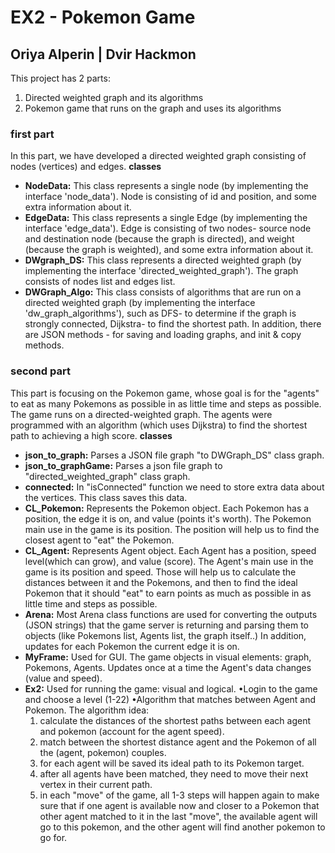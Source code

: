 # EX2 - Pokemon Game
## Oriya Alperin | Dvir Hackmon
This project has 2 parts:
1. Directed weighted graph and its algorithms
2. Pokemon game that runs on the graph and uses its algorithms

### first part
In this part, we have developed a directed weighted graph consisting of nodes (vertices) and edges.
**classes**
* **NodeData:**
This class represents a single node (by implementing the interface 'node_data'). Node is consisting of id and position, and some extra information about it.
* **EdgeData:**
This class represents a single Edge (by implementing the interface 'edge_data'). Edge is consisting of two nodes- source node and destination node (because the graph is directed), and weight (because the graph is weighted), and some extra information about it.
* **DWgraph_DS:**
This class represents a directed weighted graph (by implementing the interface 'directed_weighted_graph'). The graph consists of nodes list and edges list.
* **DWGraph_Algo:**
This class consists of algorithms that are run on a directed weighted graph (by implementing the interface 'dw_graph_algorithms'), such as DFS- to determine if the graph is strongly connected, Dijkstra- to find the shortest path. In addition, there are JSON methods - for saving and loading graphs, and init & copy methods.

### second part
This part is focusing on the Pokemon game, whose goal is for the "agents" to eat as many Pokemons as possible in as little time and steps as possible.
The game runs on a directed-weighted graph. The agents were programmed with an algorithm (which uses Dijkstra) to find the shortest path to achieving a high score.
**classes**
* **json_to_graph:**
Parses a JSON file graph "to DWGraph_DS" class graph.
* **json_to_graphGame:**
Parses a json file graph to "directed_weighted_graph" class graph.
* **connected:**
In "isConnected" function we need to store extra data about the vertices.
This class saves this data.
* **CL_Pokemon:**
Represents the Pokemon object.
Each Pokemon has a position, the edge it is on, and value (points it's worth).
The Pokemon main use in the game is its position. The position will help us to find the closest agent to "eat" the Pokemon. 
* **CL_Agent:**
Represents Agent object.
Each Agent has a position, speed level(which can grow), and value (score).
The Agent's main use in the game is its position and speed. Those will help us to calculate the distances between it and the Pokemons,
and then to find the ideal Pokemon that it should "eat" to earn points as much as possible in as little time and steps as possible.
* **Arena:**
Most Arena class functions are used for converting the outputs (JSON strings) that the game server is returning and parsing them to objects (like Pokemons list, Agents list, the graph itself..)
In addition, updates for each Pokemon the current edge it is on.
* **MyFrame:**
Used for GUI.
The game objects in visual elements: graph, Pokemons, Agents.
Updates once at a time the Agent's data changes  (value and speed).
* **Ex2:**
Used for running the game: visual and logical.
•Login to the game and choose a level (1-22)
•Algorithm that matches between Agent and Pokemon.
 The algorithm idea:
  1. calculate the distances of the shortest paths between each agent and pokemon (account for the agent speed).
  2. match between the shortest distance agent and the Pokemon of all the (agent, pokemon) couples.
  3. for each agent will be saved its ideal path to its Pokemon target.
  4. after all agents have been matched, they need to move their next vertex in their current path.
  5. in each "move" of the game, all 1-3 steps will happen again to make sure that if one agent is available now and closer to a Pokemon that other agent matched to it in the last "move", the available agent will go to this pokemon, and the other agent will find another pokemon to go for.
